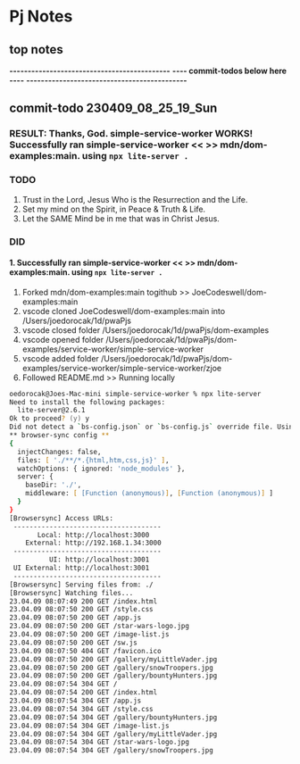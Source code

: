 <!-- markdownlint-disable -->
 
# Pj Notes
 
## top notes
 
 
 
**--------------------------------------------**
**----      commit-todos below here       ----**
**--------------------------------------------**
 
## commit-todo 230409_08_25_19_Sun
### RESULT: Thanks, God. simple-service-worker WORKS! Successfully ran simple-service-worker << >> mdn/dom-examples:main.  using `npx lite-server .`
### TODO
1. Trust in the Lord, Jesus Who is the Resurrection and the Life.
2. Set my mind on the Spirit, in Peace & Truth & Life.
3. Let the SAME Mind be in me that was in Christ Jesus.
### DID
#### 1. Successfully ran simple-service-worker << >> mdn/dom-examples:main.  using `npx lite-server .`
1. Forked mdn/dom-examples:main  togithub >> JoeCodeswell/dom-examples:main
2. vscode cloned JoeCodeswell/dom-examples:main  into  /Users/joedorocak/1d/pwaPjs
3. vscode closed folder /Users/joedorocak/1d/pwaPjs/dom-examples
4. vscode opened folder /Users/joedorocak/1d/pwaPjs/dom-examples/service-worker/simple-service-worker
5. vscode added  folder /Users/joedorocak/1d/pwaPjs/dom-examples/service-worker/simple-service-worker/zjoe
6. Followed README.md >> Running locally
```zsh
oedorocak@Joes-Mac-mini simple-service-worker % npx lite-server
Need to install the following packages:
  lite-server@2.6.1
Ok to proceed? (y) y
Did not detect a `bs-config.json` or `bs-config.js` override file. Using lite-server defaults...
** browser-sync config **
{
  injectChanges: false,
  files: [ './**/*.{html,htm,css,js}' ],
  watchOptions: { ignored: 'node_modules' },
  server: {
    baseDir: './',
    middleware: [ [Function (anonymous)], [Function (anonymous)] ]
  }
}
[Browsersync] Access URLs:
 -------------------------------------
       Local: http://localhost:3000
    External: http://192.168.1.34:3000
 -------------------------------------
          UI: http://localhost:3001
 UI External: http://localhost:3001
 -------------------------------------
[Browsersync] Serving files from: ./
[Browsersync] Watching files...
23.04.09 08:07:49 200 GET /index.html
23.04.09 08:07:50 200 GET /style.css
23.04.09 08:07:50 200 GET /app.js
23.04.09 08:07:50 200 GET /star-wars-logo.jpg
23.04.09 08:07:50 200 GET /image-list.js
23.04.09 08:07:50 200 GET /sw.js
23.04.09 08:07:50 404 GET /favicon.ico
23.04.09 08:07:50 200 GET /gallery/myLittleVader.jpg
23.04.09 08:07:50 200 GET /gallery/snowTroopers.jpg
23.04.09 08:07:50 200 GET /gallery/bountyHunters.jpg
23.04.09 08:07:54 304 GET /
23.04.09 08:07:54 200 GET /index.html
23.04.09 08:07:54 304 GET /app.js
23.04.09 08:07:54 304 GET /style.css
23.04.09 08:07:54 304 GET /gallery/bountyHunters.jpg
23.04.09 08:07:54 304 GET /image-list.js
23.04.09 08:07:54 304 GET /gallery/myLittleVader.jpg
23.04.09 08:07:54 304 GET /star-wars-logo.jpg
23.04.09 08:07:54 304 GET /gallery/snowTroopers.jpg

```